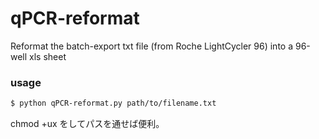 # qPCR-reformat

Reformat the batch-export txt file (from Roche LightCycler 96) into a 96-well xls sheet

### usage
```bash
$ python qPCR-reformat.py path/to/filename.txt
```

chmod +ux をしてパスを通せば便利。
